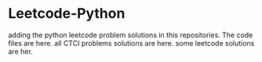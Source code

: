 # Leetcode-Python
adding the python leetcode problem solutions in this repositories. 
The code files are here.
all CTCI problems solutions are here.
some leetcode solutions are her.


















































































































































































































































































































































































































































































































































































































































